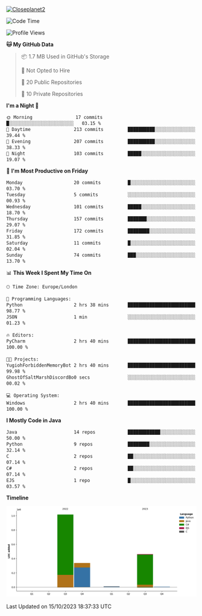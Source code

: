 [![Closeplanet2](https://github-readme-stats.vercel.app/api?username=Closeplanet2&show_icons=true&theme=tokyonight&count_private=true)]([https://github.com/Closeplanet2])

<!--START_SECTION:waka-->
![Code Time](http://img.shields.io/badge/Code%20Time-37%20hrs%2010%20mins-blue)

![Profile Views](http://img.shields.io/badge/Profile%20Views-97-blue)

**🐱 My GitHub Data** 

> 📦 1.7 MB Used in GitHub's Storage 
 > 
> 🚫 Not Opted to Hire
 > 
> 📜 20 Public Repositories 
 > 
> 🔑 10 Private Repositories 
 > 
**I'm a Night 🦉** 

```text
🌞 Morning                17 commits          █░░░░░░░░░░░░░░░░░░░░░░░░   03.15 % 
🌆 Daytime                213 commits         ██████████░░░░░░░░░░░░░░░   39.44 % 
🌃 Evening                207 commits         ██████████░░░░░░░░░░░░░░░   38.33 % 
🌙 Night                  103 commits         █████░░░░░░░░░░░░░░░░░░░░   19.07 % 
```
📅 **I'm Most Productive on Friday** 

```text
Monday                   20 commits          █░░░░░░░░░░░░░░░░░░░░░░░░   03.70 % 
Tuesday                  5 commits           ░░░░░░░░░░░░░░░░░░░░░░░░░   00.93 % 
Wednesday                101 commits         █████░░░░░░░░░░░░░░░░░░░░   18.70 % 
Thursday                 157 commits         ███████░░░░░░░░░░░░░░░░░░   29.07 % 
Friday                   172 commits         ████████░░░░░░░░░░░░░░░░░   31.85 % 
Saturday                 11 commits          █░░░░░░░░░░░░░░░░░░░░░░░░   02.04 % 
Sunday                   74 commits          ███░░░░░░░░░░░░░░░░░░░░░░   13.70 % 
```


📊 **This Week I Spent My Time On** 

```text
🕑︎ Time Zone: Europe/London

💬 Programming Languages: 
Python                   2 hrs 38 mins       █████████████████████████   98.77 % 
JSON                     1 min               ░░░░░░░░░░░░░░░░░░░░░░░░░   01.23 % 

🔥 Editors: 
PyCharm                  2 hrs 40 mins       █████████████████████████   100.00 % 

🐱‍💻 Projects: 
YugiohForbiddenMemoryBot 2 hrs 40 mins       █████████████████████████   99.98 % 
GhostOfSaltMarshDiscordBo0 secs              ░░░░░░░░░░░░░░░░░░░░░░░░░   00.02 % 

💻 Operating System: 
Windows                  2 hrs 40 mins       █████████████████████████   100.00 % 
```

**I Mostly Code in Java** 

```text
Java                     14 repos            ████████████░░░░░░░░░░░░░   50.00 % 
Python                   9 repos             ████████░░░░░░░░░░░░░░░░░   32.14 % 
C                        2 repos             ██░░░░░░░░░░░░░░░░░░░░░░░   07.14 % 
C#                       2 repos             ██░░░░░░░░░░░░░░░░░░░░░░░   07.14 % 
EJS                      1 repo              █░░░░░░░░░░░░░░░░░░░░░░░░   03.57 % 
```



**Timeline**

![Lines of Code chart](https://raw.githubusercontent.com/Closeplanet2/Closeplanet2/main/assets/bar_graph.png)


 Last Updated on 15/10/2023 18:37:33 UTC
<!--END_SECTION:waka-->
